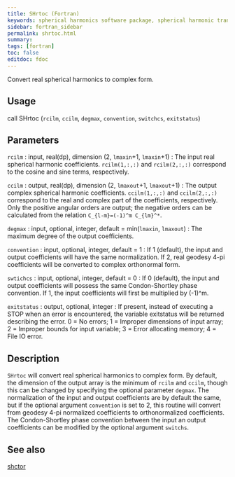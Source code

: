 ```yaml
---
title: SHrtoc (Fortran)
keywords: spherical harmonics software package, spherical harmonic transform, legendre functions, multitaper spectral analysis, fortran, Python, gravity, magnetic field
sidebar: fortran_sidebar
permalink: shrtoc.html
summary:
tags: [fortran]
toc: false
editdoc: fdoc
---
```


Convert real spherical harmonics to complex form.

## Usage

call SHrtoc (`rcilm`, `ccilm`, `degmax`, `convention`, `switchcs`, `exitstatus`)

## Parameters

`rcilm` : input, real(dp), dimension (2, `lmaxin`+1, `lmaxin`+1)
:   The input real spherical harmonic coefficients. `rcilm(1,:,:)` and `rcilm(2,:,:)` correspond to the cosine and sine terms, respectively.

`ccilm` : output, real(dp), dimension (2, `lmaxout`+1, `lmaxout`+1)
:   The output complex spherical harmonic coefficients. `ccilm(1,:,:)` and `ccilm(2,:,:)` correspond to the real and complex part of the coefficients, respectively. Only the positive angular orders are output; the negative orders can be calculated from the relation `C_{l-m}=(-1)^m C_{lm}^*`.

`degmax` : input, optional, integer, default = min(`lmaxin`, `lmaxout`)
:   The maximum degree of the output coefficients.

`convention` : input, optional, integer, default = 1
:   If 1 (default), the input and output coefficients will have the same normalization. If 2, real geodesy 4-pi coefficients will be converted to complex orthonormal form.

`swtichcs` : input, optional, integer, default = 0
:   If 0 (default), the input and output coefficients will possess the same Condon-Shortley phase convention. If 1, the input coefficients will first be multiplied by (-1)^m.

`exitstatus` : output, optional, integer
:   If present, instead of executing a STOP when an error is encountered, the variable exitstatus will be returned describing the error. 0 = No errors; 1 = Improper dimensions of input array; 2 = Improper bounds for input variable; 3 = Error allocating memory; 4 = File IO error.

## Description

`SHrtoc` will convert real spherical harmonics to complex form. By default, the dimension of the output array is the minimum of `rcilm` and `ccilm`, though this can be changed by specifying the optional parameter `degmax`. The normalization of the input and output coefficients are by default the same, but if the optional argument `convention` is set to 2, this routine will convert from geodesy 4-pi normalized coefficients to orthonormalized coefficients. The Condon-Shortley phase convention between the input an output coefficients can be modified by the optional argument `switchs`.

## See also

[shctor](shctor.html)
